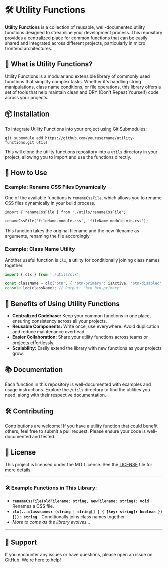﻿
# 🛠️ Utility Functions

**Utility Functions** is a collection of reusable, well-documented utility functions designed to streamline your development process. This repository provides a centralized place for common functions that can be easily shared and integrated across different projects, particularly in micro frontend architectures.

## 🌟 What is Utility Functions?

Utility Functions is a modular and extensible library of commonly used functions that simplify complex tasks. Whether it's handling string manipulations, class name conditions, or file operations, this library offers a set of tools that help maintain clean and DRY (Don't Repeat Yourself) code across your projects.

## 📦 Installation

To integrate Utility Functions into your project using Git Submodules:

```
git submodule add https://github.com/yourusername/utility-functions.git utils
```

This will clone the utility functions repository into a `utils` directory in your project, allowing you to import and use the functions directly.

## 🚀 How to Use

### Example: Rename CSS Files Dynamically

One of the available functions is `renameCssFile`, which allows you to rename CSS files dynamically in your build process.

```typescript:
import { renameCssFile } from './utils/renameCssFile';

renameCssFile('fileName.module.css', 'fileName.module.min.css');
```

This function takes the original filename and the new filename as arguments, renaming the file accordingly.

### Example: Class Name Utility

Another useful function is `clx`, a utility for conditionally joining class names together.

```typescript
import { clx } from './utils/clx';

const className = clx('btn', { 'btn-primary': isActive, 'btn-disabled': isDisabled });
console.log(className); // Output: "btn btn-primary"
```

## 🎯 Benefits of Using Utility Functions

- **Centralized Codebase:** Keep your common functions in one place, ensuring consistency across all your projects.
- **Reusable Components:** Write once, use everywhere. Avoid duplication and reduce maintenance overhead.
- **Easier Collaboration:** Share your utility functions across teams or projects effortlessly.
- **Scalability:** Easily extend the library with new functions as your projects grow.

## 📚 Documentation

Each function in this repository is well-documented with examples and usage instructions. Explore the `/utils` directory to find the utilities you need, along with their respective documentation.

## 🛠️ Contributing

Contributions are welcome! If you have a utility function that could benefit others, feel free to submit a pull request. Please ensure your code is well-documented and tested.

## 📝 License

This project is licensed under the MIT License. See the [LICENSE](LICENSE) file for more details.

---

### 🛠️ Example Functions in This Library:

- **`renameCssFile(oldFilename: string, newFilename: string): void`** - Renames a CSS file.
- **`clx(...classnames: (string | string[] | { [key: string]: boolean })[]): string`** - Conditionally joins class names together.
- *More to come as the library evolves...*

---

## 🤝 Support

If you encounter any issues or have questions, please open an issue on GitHub. We're here to help!
